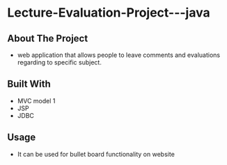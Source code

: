 # Lecture-Evaluation-Project---java

## About The Project
 - web application that allows people to leave comments and evaluations regarding to specific subject.
 
## Built With
 - MVC model 1 
 - JSP 
 - JDBC 
 
## Usage 
 - It can be used for bullet board functionality on website 
